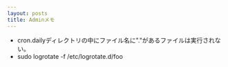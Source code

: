 ```yaml
---
layout: posts
title: Adminメモ
---
```


* cron.dailyディレクトリの中にファイル名に"."があるファイルは実行されない。  
*  sudo logrotate -f /etc/logrotate.d/foo      


